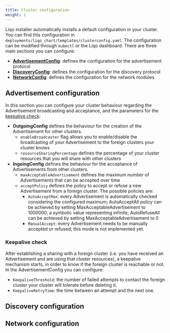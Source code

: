 ```yaml
---
title: Cluster configuration
weight: 1
---
```


Liqo installer automatically installs a default configuration in your cluster. You can find this configuration in `deployments/liqo_chart/templates/clusterconfig.yaml`.
The configuration can be modified through `kubectl` or the Liqo dashboard.
There are three main sections you can configure:
* [**AdvertisementConfig**](#advertisement-configuration): defines the configuration for the advertisement protocol
* [**DiscoveryConfig**](#discovery-configuration): defines the configuration for the discovery protocol
* [**NetworkConfig**](#network-configuration): defines the configuration for the network modules

## Advertisement configuration

In this section you can configure your cluster behaviour regarding the Advertisement broadcasting and acceptance,
and the parameters for the [keepalive check](#keepalive-check):
* **OutgoingConfig** defines the behaviour for the creation of the Advertisement for other clusters.
  - `enableBroadcaster` flag allows you to enable/disable the broadcasting of your Advertisement to the foreign clusters your cluster knows
  - `resourceSharingPercentage` defines the percentage of your cluster resources that you will share with other clusters
* **IngoingConfig** defines the behaviour for the acceptance of Advertisements from other clusters.
  - `maxAcceptableAdvertisement` defines the maximum number of Advertisements that can be accepted over time
  - `acceptPolicy` defines the policy to accept or refuse a new Advertisement from a foreign cluster. The possible policies are:
    - `AutoAcceptMax`: every Advertisement is automatically checked considering the configured maximum;
    AutoAcceptAll policy can be achieved by setting MaxAcceptableAdvertisement to 1000000, a symbolic value representing infinite; AutoRefuseAll can be achieved by setting MaxAcceptableAdvertisement to 0
    - `ManualAccept`: every Advertisement needs to be manually accepted or refused; this mode is not implemented yet.

### Keepalive check

After establishing a sharing with a foreign cluster (i.e. you have received an Advertisement and are using that cluster resources), a keepalive mechanism starts,
in order to know if the foreign cluster is reachable or not. In the AdvertisementConfig you can configure:
* `KeepaliveThreshold`: the number of failed attempts to contact the foreign cluster your cluster will tolerate before deleting it.
* `KeepaliveRetryTime`: the time between an attempt and the next one.

## Discovery configuration

## Network configuration
